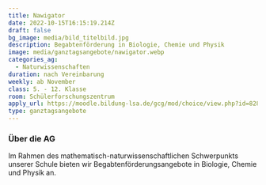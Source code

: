 ```yaml
---
title: Nawigator
date: 2022-10-15T16:15:19.214Z
draft: false
bg_image: media/bild_titelbild.jpg
description: Begabtenförderung in Biologie, Chemie und Physik
image: media/ganztagsangebote/nawigator.webp
categories_ag:
  - Naturwissenschaften
duration: nach Vereinbarung
weekly: ab November
class: 5. - 12. Klasse
room: Schülerforschungszentrum
apply_url: https://moodle.bildung-lsa.de/gcg/mod/choice/view.php?id=828
type: ganztagsangebote
---
```

### Über die AG

Im Rahmen des mathematisch-naturwissenschaftlichen Schwerpunkts unserer Schule bieten wir Begabtenförderungsangebote in Biologie, Chemie und Physik an.